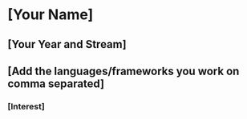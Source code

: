 # [Your Name]

## [Your Year and Stream]

## [Add the languages/frameworks you work on comma separated]

### [Interest]
